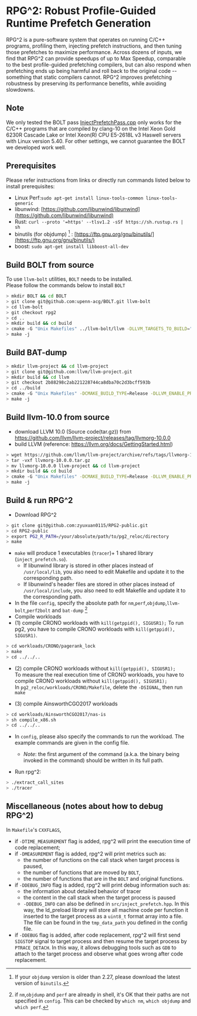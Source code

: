 # RPG^2: Robust Profile-Guided Runtime Prefetch Generation
RPG^2 is a pure-software system that operates on running C/C++ programs, profiling them, injecting prefetch instructions, and then tuning those prefetches to maximize performance. Across dozens of inputs, we find that RPG^2 can provide speedups of up to Max Speedup, comparable to the best profile-guided prefetching compilers, but can also respond when prefetching ends up being harmful and roll back to the original code -- something that static compilers cannot. RPG^2 improves prefetching robustness by preserving its performance benefits, while avoiding slowdowns. 

## Note
We only tested the BOLT pass [InjectPrefetchPass.cpp](https://github.com/upenn-acg/BOLT/blob/rpg2/bolt/lib/Passes/InjectPrefetchPass.cpp) only works for the C/C++ programs that are compiled by clang-10 on the Intel Xeon Gold 6230R Cascade Lake or Intel Xeon(R) CPU E5-2618L v3 Haswell servers with Linux version 5.40. For other settings, we cannot guarantee the BOLT we developed work well. 

## Prerequisites
Please refer instructions from links or directly run commands listed below to install prerequisites: 
- Linux Perf:`sudo apt-get install linux-tools-common linux-tools-generic` 
- libunwind: [https://github.com/libunwind/libunwind](https://github.com/libunwind/libunwind) 
- Rust: `curl --proto '=https' --tlsv1.2 -sSf https://sh.rustup.rs | sh` 
- binutils (for objdump) [^1] : [https://ftp.gnu.org/gnu/binutils/](https://ftp.gnu.org/gnu/binutils/) 
- boost: `sudo apt-get install libboost-all-dev` 
[^1]:If your `objdump` version is older than 2.27, please download the latest version of `binutils`.  


## Build BOLT from source
To use `llvm-bolt` utilities, `BOLT` needs to be installed. \
Please follow the commands below to install `BOLT` 
```bash
> mkdir BOLT && cd BOLT
> git clone git@github.com:upenn-acg/BOLT.git llvm-bolt
> cd llvm-bolt 
> git checkout rpg2
> cd ..
> mkdir build && cd build
> cmake -G "Unix Makefiles" ../llvm-bolt/llvm -DLLVM_TARGETS_TO_BUILD="X86;AArch64" -DCMAKE_BUILD_TYPE=Release -DLLVM_ENABLE_ASSERTIONS=ON -DLLVM_ENABLE_PROJECTS="clang;lld;bolt"
> make -j
```

## Build BAT-dump
```bash
> mkdir llvm-project && cd llvm-project
> git clone git@github.com:llvm/llvm-project.git
> mkdir build && cd llvm
> git checkout 2b88298c2ab221228744ca8dba70c2d3bcff593b
> cd ../build
> cmake -G "Unix Makefiles" -DCMAKE_BUILD_TYPE=Release -DLLVM_ENABLE_PROJECTS="clang;compiler-rt;bolt" ../llvm
> make -j
```

## Build llvm-10.0 from source
- download LLVM 10.0 (Source code(tar.gz)) from https://github.com/llvm/llvm-project/releases/tag/llvmorg-10.0.0
- build LLVM (reference: https://llvm.org/docs/GettingStarted.html)
```bash
> wget https://github.com/llvm/llvm-project/archive/refs/tags/llvmorg-10.0.0.tar.gz
> tar -vxf llvmorg-10.0.0.tar.gz
> mv llvmorg-10.0.0 llvm-project && cd llvm-project
> mkdir build && cd build
> cmake -G "Unix Makefiles" -DCMAKE_BUILD_TYPE=Release -DLLVM_ENABLE_PROJECTS="clang;compiler-rt" ../llvm
> make -j
```

## Build & run RPG^2
- Download RPG^2
```bash
> git clone git@github.com:zyuxuan0115/RPG2-public.git
> cd RPG2-public
> export PG2_R_PATH=/your/absolute/path/to/pg2_reloc/directory
> make
```
- `make` will produce 1 executables (`tracer`)+ 1 shared library (`inject_prefetch.so`). 
   * If libunwind library is stored in other places instead of `/usr/local/lib`, you also need to edit Makefile and update it to the corresponding path.
   * If libunwind's header files are stored in other places instead of `/usr/local/include`, you also need to edit Makefile and update it to the corresponding path. 
- In the file `config`, specify the absolute path for `nm`,`perf`,`objdump`,`llvm-bolt`,`perf2bolt` and `bat-dump` [^3]
   [^3]: if `nm`,`objdump` and `perf` are already in shell, it's OK that their paths are not specified in `config`. This can be checked by `which nm`, `which objdump` and `which perf`.
- Compile workloads
- (1) compile CRONO workloads with `kill(getppid(), SIGUSR1);` To run pg2, you have to compile CRONO workloads with `kill(getppid(), SIGUSR1)`.
```bash
> cd workloads/CRONO/pagerank_lock
> make
> cd ../../..
```
- (2) compile CRONO workloads without `kill(getppid(), SIGUSR1);` \
To measure the real execution time of CRONO workloads, you have to compile CRONO workloads without `kill(getppid(), SIGUSR1);`\
In `pg2_reloc/workloads/CRONO/Makefile`, delete the `-DSIGNAL`, then run `make` 

- (3) compile AinsworthCGO2017 workloads
```bash
> cd workloads/AinsworthCGO2017/nas-is
> sh compile_x86.sh
> cd ../../..
```
- In `config`, please also specify the commands to run the workload. The example commands are given in the config file. 
   * _Note_: the first argument of the command (a.k.a. the binary being invoked in the command) should be written in its full path. 

- Run rpg^2:
```bash
> ./extract_call_sites
> ./tracer
```

## Miscellaneous (notes about how to debug RPG^2)
In `Makefile`'s `CXXFLAGS`,
- if `-DTIME_MEASUREMENT` flag is added, rpg^2 will print the execution time of code replacement;
- if `-DMEASUREMENT` flag is added, rpg^2 will print metrics such as:  
  * the number of functions on the call stack when target process is paused,
  * the number of functions that are moved by `BOLT`,
  * the number of functions that are in the `BOLT` and original functions.
- if `-DDEBUG_INFO` flag is added, rpg^2 will print debug information such as:
  * the information about detailed behavior of tracer
  * the content in the call stack when the target process is paused
  * `-DDEBUG_INFO` can also be defined in `src/inject_prefetch.hpp`. In this way, the ld_preload library will store all machine code per function it inserted to the target process as a `uint8_t` format array into a file. The file can be found in the `tmp_data_path` you defined in the config file. 
- if `-DDEBUG` flag is added, after code replacement, rpg^2 will first send `SIGSTOP` signal to target process and then resume the target process by `PTRACE_DETACH`. In this way, it allows debugging tools such as `GDB` to attach to the target process and observe what goes wrong after code replacement.


